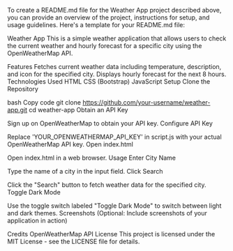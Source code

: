 
To create a README.md file for the Weather App project described above, you can provide an overview of the project, instructions for setup, and usage guidelines. Here's a template for your README.md file:

Weather App
This is a simple weather application that allows users to check the current weather and hourly forecast for a specific city using the OpenWeatherMap API.

Features
Fetches current weather data including temperature, description, and icon for the specified city.
Displays hourly forecast for the next 8 hours.
Technologies Used
HTML
CSS (Bootstrap)
JavaScript
Setup
Clone the Repository

bash
Copy code
git clone https://github.com/your-username/weather-app.git
cd weather-app
Obtain an API Key

Sign up on OpenWeatherMap to obtain your API key.
Configure API Key

Replace 'YOUR_OPENWEATHERMAP_API_KEY' in script.js with your actual OpenWeatherMap API key.
Open index.html

Open index.html in a web browser.
Usage
Enter City Name

Type the name of a city in the input field.
Click Search

Click the "Search" button to fetch weather data for the specified city.
Toggle Dark Mode

Use the toggle switch labeled "Toggle Dark Mode" to switch between light and dark themes.
Screenshots
(Optional: Include screenshots of your application in action)

Credits
OpenWeatherMap API
License
This project is licensed under the MIT License - see the LICENSE file for details.

